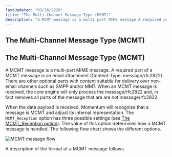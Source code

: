 ```yaml
---
lastUpdated: "03/26/2020"
title: "The Multi-Channel Message Type (MCMT)"
description: "A MCMT message is a multi part MIME message A required part of a MCMT message is an email attachment Content Type message rfc 2822 There are other optional parts with content suitable for delivery over non email channels such as SMPP and or MM 7 When an MCMT message..."
---
```


## <a name="mob.dev.guide.mcmt"></a> The Multi-Channel Message Type (MCMT)


## <a name="mobility.mcmt"></a> The Multi-Channel Message Type (MCMT)

A MCMT message is a multi-part MIME message. A required part of a MCMT message is an email attachment (Content-Type: message/rfc2822). There are other optional parts with content suitable for delivery over non-email channels such as SMPP and/or MM7\. When an MCMT message is received, the core engine will only process the message/rfc2822 and, in fact removes all parts of the message that are are not message/rfc2822.

When the data payload is received, Momentum will recognize that a message is MCMT and adjust its internal representation. The `MCMT_Reception` option has three possible settings (see [The MCMT_Reception option](/momentum/mobile/mobile-reference/mm-7-mcmt-reception)). The value of this option determines how a MCMT message is handled. The following flow chart shows the different options.

<a name="figure.mcmt"></a> 


![MCMT message flow](images/mcmt.png)

A description of the format of a MCMT message follows.